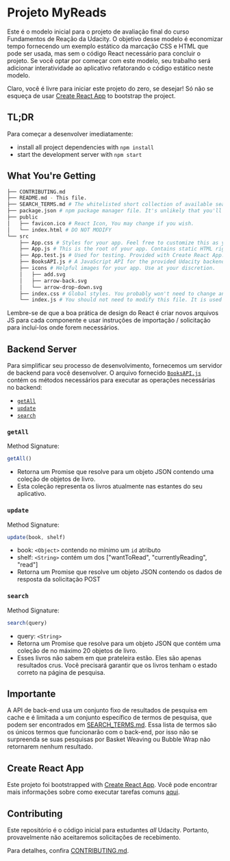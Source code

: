 # Projeto MyReads

Este é o modelo inicial para o projeto de avaliação final do curso Fundamentos de Reação da Udacity. O objetivo desse modelo é economizar tempo fornecendo um exemplo estático da marcação CSS e HTML que pode ser usada, mas sem o código React necessário para concluir o projeto. Se você optar por começar com este modelo, seu trabalho será adicionar interatividade ao aplicativo refatorando o código estático neste modelo.

Claro, você é livre para iniciar este projeto do zero, se desejar! Só não se esqueça de usar [Create React App](https://github.com/facebookincubator/create-react-app) to bootstrap the project.

## TL;DR

Para começar a desenvolver imediatamente:

* install all project dependencies with `npm install`
* start the development server with `npm start`

## What You're Getting
```bash
├── CONTRIBUTING.md
├── README.md - This file.
├── SEARCH_TERMS.md # The whitelisted short collection of available search terms for you to use with your app.
├── package.json # npm package manager file. It's unlikely that you'll need to modify this.
├── public
│   ├── favicon.ico # React Icon, You may change if you wish.
│   └── index.html # DO NOT MODIFY
└── src
    ├── App.css # Styles for your app. Feel free to customize this as you desire.
    ├── App.js # This is the root of your app. Contains static HTML right now.
    ├── App.test.js # Used for testing. Provided with Create React App. Testing is encouraged, but not required.
    ├── BooksAPI.js # A JavaScript API for the provided Udacity backend. Instructions for the methods are below.
    ├── icons # Helpful images for your app. Use at your discretion.
    │   ├── add.svg
    │   ├── arrow-back.svg
    │   └── arrow-drop-down.svg
    ├── index.css # Global styles. You probably won't need to change anything here.
    └── index.js # You should not need to modify this file. It is used for DOM rendering only.
```

Lembre-se de que a boa prática de design do React é criar novos arquivos JS para cada componente e usar instruções de importação / solicitação para incluí-los onde forem necessários.

## Backend Server

Para simplificar seu processo de desenvolvimento, fornecemos um servidor de backend para você desenvolver. O arquivo fornecido [`BooksAPI.js`](src/BooksAPI.js) contém os métodos necessários para executar as operações necessárias no backend:

* [`getAll`](#getall)
* [`update`](#update)
* [`search`](#search)

### `getAll`

Method Signature:

```js
getAll()
```

* Retorna um Promise que resolve para um objeto JSON contendo uma coleção de objetos de livro.
* Esta coleção representa os livros atualmente nas estantes do seu aplicativo.

### `update`

Method Signature:

```js
update(book, shelf)
```

* book: `<Object>` contendo no mínimo um `id` atributo
* shelf: `<String>` contém um dos ["wantToRead", "currentlyReading", "read"]  
* Retorna um Promise que resolve um objeto JSON contendo os dados de resposta da solicitação POST

### `search`

Method Signature:

```js
search(query)
```

* query: `<String>`
* Retorna um Promise que resolve para um objeto JSON que contém uma coleção de no máximo 20 objetos de livro.
* Esses livros não sabem em que prateleira estão. Eles são apenas resultados crus. Você precisará garantir que os livros tenham o estado correto na página de pesquisa.

## Importante

A API de back-end usa um conjunto fixo de resultados de pesquisa em cache e é limitada a um conjunto específico de termos de pesquisa, que podem ser encontrados em [SEARCH_TERMS.md](SEARCH_TERMS.md). Essa lista de termos são os únicos termos que funcionarão com o back-end, por isso não se surpreenda se suas pesquisas por Basket Weaving ou Bubble Wrap não retornarem nenhum resultado.

## Create React App

Este projeto foi bootstrapped with [Create React App](https://github.com/facebookincubator/create-react-app). Você pode encontrar mais informações sobre como executar tarefas comuns [aqui](https://github.com/facebookincubator/create-react-app/blob/master/packages/react-scripts/template/README.md).

## Contributing

Este repositório é o código inicial para estudantes _all_ Udacity. Portanto, provavelmente não aceitaremos solicitações de recebimento.

Para detalhes, confira [CONTRIBUTING.md](CONTRIBUTING.md).
